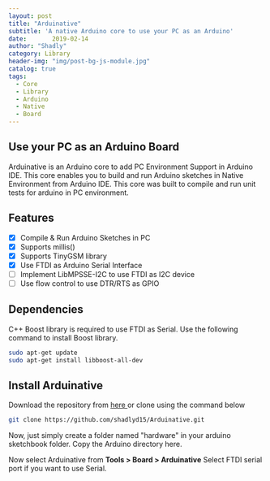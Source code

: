 ```yaml
---
layout: post
title: "Arduinative"
subtitle: 'A native Arduino core to use your PC as an Arduino'
date:       2019-02-14
author: "Shadly"
category: Library
header-img: "img/post-bg-js-module.jpg"
catalog: true
tags:
  - Core
  - Library
  - Arduino
  - Native
  - Board
---
```


## Use your PC as an Arduino Board
Arduinative is an Arduino core to add PC Environment Support in Arduino IDE. This core enables you to build and run Arduino sketches in Native Environment from Arduino IDE. This core was built to compile and run unit tests for arduino in PC environment. 

## Features

- [x] Compile & Run Arduino Sketches in PC
- [x] Supports millis()
- [x] Supports TinyGSM library
- [x] Use FTDI as Arduino Serial Interface
- [ ] Implement LibMPSSE-I2C to use FTDI as I2C device
- [ ] Use flow control to use DTR/RTS as GPIO

## Dependencies
C++ Boost library is required to use FTDI as Serial. Use the following command to install Boost library.
```bash
sudo apt-get update
sudo apt-get install libboost-all-dev
```

## Install Arduinative
Download the repository from <a href="https://github.com/shadlyd15/Arduinative/archive/master.zip"> here </a> or clone using the command below
```bash
git clone https://github.com/shadlyd15/Arduinative.git
```
Now, just simply create a folder named "hardware" in your arduino sketchbook folder. Copy the Arduino directory here.

Now select Arduinative from **Tools > Board > Arduinative**
Select FTDI serial port if you want to use Serial.